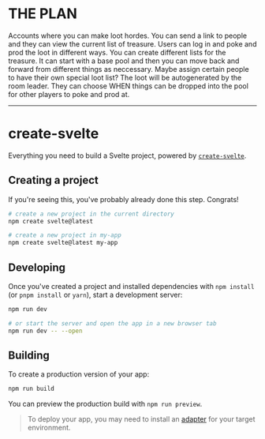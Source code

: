 # THE PLAN

Accounts where you can make loot hordes. You can send a link to people and they can view the current list of treasure. Users can log in and poke and prod the loot in different ways.
You can create different lists for the treasure. It can start with a base pool and then you can move back and forward from different things as neccessary. Maybe assign certain people to have their own special loot list?
The loot will be autogenerated by the room leader. They can choose WHEN things can be dropped into the pool for other players to poke and prod at.

---

# create-svelte

Everything you need to build a Svelte project, powered by [`create-svelte`](https://github.com/sveltejs/kit/tree/master/packages/create-svelte).

## Creating a project

If you're seeing this, you've probably already done this step. Congrats!

```bash
# create a new project in the current directory
npm create svelte@latest

# create a new project in my-app
npm create svelte@latest my-app
```

## Developing

Once you've created a project and installed dependencies with `npm install` (or `pnpm install` or `yarn`), start a development server:

```bash
npm run dev

# or start the server and open the app in a new browser tab
npm run dev -- --open
```

## Building

To create a production version of your app:

```bash
npm run build
```

You can preview the production build with `npm run preview`.

> To deploy your app, you may need to install an [adapter](https://kit.svelte.dev/docs/adapters) for your target environment.
